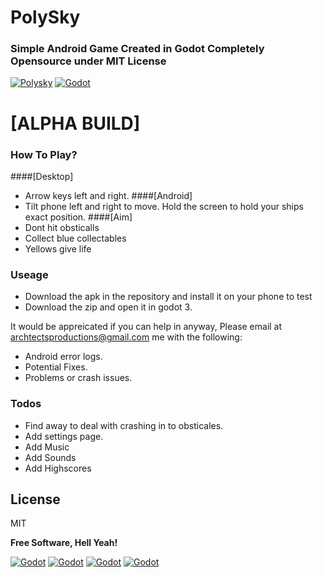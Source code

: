 # PolySky
### Simple Android Game Created in Godot Completely Opensource under MIT License

[![Polysky](https://i.imgur.com/xZb81Cg.png)]()
[![Godot](https://i.imgur.com/BhSQd2p.png)](https://godotengine.org/)

# [ALPHA BUILD]

### How To Play?
####[Desktop]
  - Arrow keys left and right.
####[Android]
  - Tilt phone left and right to move. Hold the screen to hold your ships exact position. 
####[Aim]
  - Dont hit obsticalls
  - Collect blue collectables
  - Yellows give life
  
### Useage

  - Download the apk in the repository and install it on your phone to test
  - Download the zip and open it in godot 3. 

It would be appreicated if you can help in anyway, Please email at archtectsproductions@gmail.com me with the following:
  - Android error logs.
  - Potential Fixes.
  - Problems or crash issues.

### Todos

 - Find away to deal with crashing in to obsticales.
 - Add settings page.
 - Add Music
 - Add Sounds
 - Add Highscores

License
----
MIT


**Free Software, Hell Yeah!**

[![Godot](https://www.archtects.co.uk/images/social/instagram.png)](https://www.instagram.com/iamarchtects/) [![Godot](https://www.archtects.co.uk/images/social/codepen.png)](https://codepen.io/Archtects/) [![Godot](https://www.archtects.co.uk/images/social/linkedin.png)](https://www.linkedin.com/in/scott-chambers-aa470a44/) [![Godot](https://www.archtects.co.uk/images/social/stack.png)](https://stackoverflow.com/users/story/7084031)
